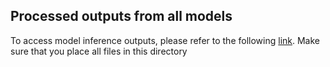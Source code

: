 ## Processed outputs from all models

To access model inference outputs, please refer to the following [link](https://drive.google.com/drive/folders/1_umV0CSO2fRf7UogxkwTdvCPTtSqOxxC?usp=sharing). Make sure that you place all files in this directory
